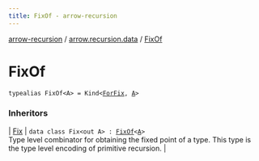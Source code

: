 ```yaml
---
title: FixOf - arrow-recursion
---
```


[arrow-recursion](../index.html) / [arrow.recursion.data](index.html) / [FixOf](./-fix-of.html)

# FixOf

`typealias FixOf<A> = Kind<`[`ForFix`](-for-fix.html)`, `[`A`](-fix-of.html#A)`>`

### Inheritors

| [Fix](-fix/index.html) | `data class Fix<out A> : `[`FixOf`](./-fix-of.html)`<`[`A`](-fix/index.html#A)`>`<br>Type level combinator for obtaining the fixed point of a type. This type is the type level encoding of primitive recursion. |

